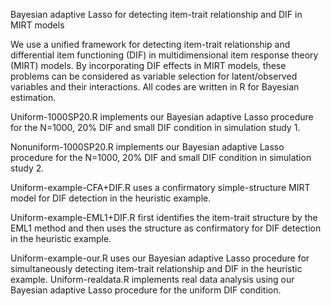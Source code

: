 Bayesian adaptive Lasso for detecting item-trait relationship and DIF in MIRT models

We use a unified framework for detecting item-trait relationship and differential item functioning (DIF) in multidimensional item response theory (MIRT) models. By incorporating DIF effects in MIRT models, these problems can be considered as variable selection for latent/observed variables and their interactions. All codes are written in R for Bayesian estimation.

Uniform-1000SP20.R implements our Bayesian adaptive Lasso procedure for the N=1000, 20% DIF and small DIF condition in simulation study 1.

Nonuniform-1000SP20.R implements our Bayesian adaptive Lasso procedure for the N=1000, 20% DIF and small DIF condition in simulation study 2.

Uniform-example-CFA+DIF.R uses a confirmatory simple-structure MIRT model for DIF detection in the heuristic example. 

Uniform-example-EML1+DIF.R first identifies the item-trait structure by the EML1 method and then uses the structure as confirmatory for DIF detection in the heuristic example. 

Uniform-example-our.R uses our Bayesian adaptive Lasso procedure for simultaneously detecting item-trait relationship and DIF in the heuristic example. 
Uniform-realdata.R implements real data analysis using our Bayesian adaptive Lasso procedure for the uniform DIF condition.
